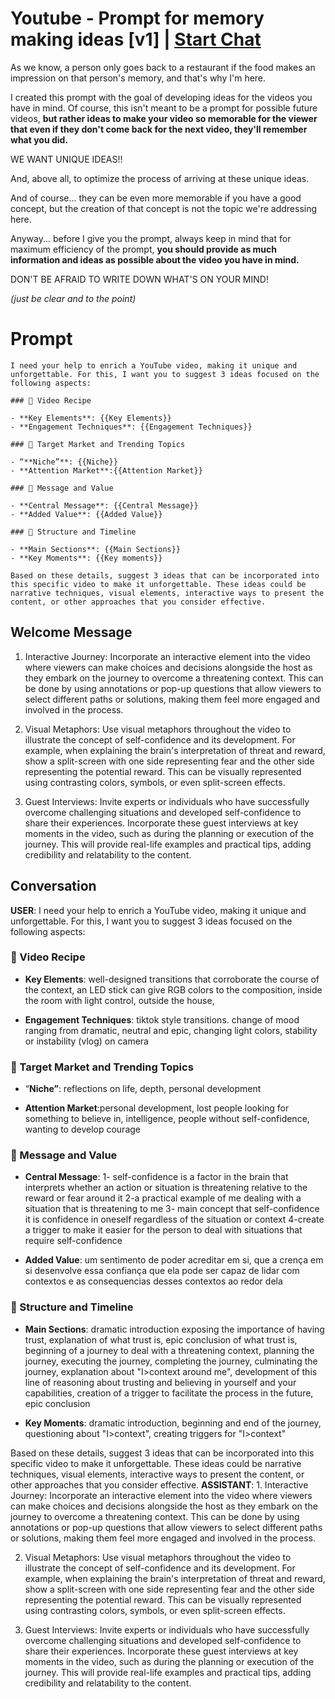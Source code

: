 

# Youtube - Prompt for memory making ideas [v1] | [Start Chat](https://gptcall.net/chat.html?data=%7B%22contact%22%3A%7B%22id%22%3A%227tPVEr1K_zcGJJ1eOhwKE%22%2C%22flow%22%3Atrue%7D%7D)
As we know, a person only goes back to a restaurant if the food makes an impression on that person's memory, and that's why I'm here.



I created this prompt with the goal of developing ideas for the videos you have in mind. Of course, this isn't meant to be a prompt for possible future videos, **but rather ideas to make your video so memorable for the viewer that even if they don't come back for the next video, they'll remember what you did.**



WE WANT UNIQUE IDEAS!!



And, above all, to optimize the process of arriving at these unique ideas.



And of course... they can be even more memorable if you have a good concept, but the creation of that concept is not the topic we're addressing here.



Anyway... before I give you the prompt, always keep in mind that for maximum efficiency of the prompt, **you should provide as much information and ideas as possible about the video you have in mind.**



 DON'T BE AFRAID TO WRITE DOWN WHAT'S ON YOUR MIND!



*(just be clear and to the point)*

# Prompt

```
I need your help to enrich a YouTube video, making it unique and unforgettable. For this, I want you to suggest 3 ideas focused on the following aspects:

### 🔹 Video Recipe

- **Key Elements**: {{Key Elements}}
- **Engagement Techniques**: {{Engagement Techniques}}

### 🔸 Target Market and Trending Topics

- “**Niche”**: {{Niche}}
- **Attention Market**:{{Attention Market}}

### 🔹 Message and Value

- **Central Message**: {{Central Message}}
- **Added Value**: {{Added Value}}

### 🔸 Structure and Timeline

- **Main Sections**: {{Main Sections}}
- **Key Moments**: {{Key moments}}

Based on these details, suggest 3 ideas that can be incorporated into this specific video to make it unforgettable. These ideas could be narrative techniques, visual elements, interactive ways to present the content, or other approaches that you consider effective.
```

## Welcome Message
1. Interactive Journey: Incorporate an interactive element into the video where viewers can make choices and decisions alongside the host as they embark on the journey to overcome a threatening context. This can be done by using annotations or pop-up questions that allow viewers to select different paths or solutions, making them feel more engaged and involved in the process.



2. Visual Metaphors: Use visual metaphors throughout the video to illustrate the concept of self-confidence and its development. For example, when explaining the brain's interpretation of threat and reward, show a split-screen with one side representing fear and the other side representing the potential reward. This can be visually represented using contrasting colors, symbols, or even split-screen effects.



3. Guest Interviews: Invite experts or individuals who have successfully overcome challenging situations and developed self-confidence to share their experiences. Incorporate these guest interviews at key moments in the video, such as during the planning or execution of the journey. This will provide real-life examples and practical tips, adding credibility and relatability to the content.

## Conversation

**USER**: I need your help to enrich a YouTube video, making it unique and unforgettable. For this, I want you to suggest 3 ideas focused on the following aspects:



### 🔹 Video Recipe



- **Key Elements**: well-designed transitions that corroborate the course of the context, an LED stick can give RGB colors to the composition, inside the room with light control, outside the house,

- **Engagement Techniques**: tiktok style transitions. change of mood ranging from dramatic, neutral and epic, changing light colors, stability or instability (vlog) on ​​camera



### 🔸 Target Market and Trending Topics



- “**Niche”**: reflections on life, depth, personal development

- **Attention Market**:personal development, lost people looking for something to believe in, intelligence, people without self-confidence, wanting to develop courage



### 🔹 Message and Value



- **Central Message**: 1- self-confidence is a factor in the brain that interprets whether an action or situation is threatening relative to the reward or fear around it 2-a practical example of me dealing with a situation that is threatening to me 3- main concept that self-confidence it is confidence in oneself regardless of the situation or context 4-create a trigger to make it easier for the person to deal with situations that require self-confidence

- **Added Value**:  um sentimento de poder acreditar em si, que a crença em si desenvolve essa confiança que ela pode ser capaz de lidar com contextos e as consequencias desses contextos ao redor dela



### 🔸 Structure and Timeline



- **Main Sections**: dramatic introduction exposing the importance of having trust, explanation of what trust is, epic conclusion of what trust is, beginning of a journey to deal with a threatening context, planning the journey, executing the journey, completing the journey, culminating the journey, explanation about "I>context around me", development of this line of reasoning about trusting and believing in yourself and your capabilities, creation of a trigger to facilitate the process in the future, epic conclusion

- **Key Moments**: dramatic introduction, beginning and end of the journey, questioning about "I>context", creating triggers for "I>context"



Based on these details, suggest 3 ideas that can be incorporated into this specific video to make it unforgettable. These ideas could be narrative techniques, visual elements, interactive ways to present the content, or other approaches that you consider effective.
**ASSISTANT**: 1. Interactive Journey: Incorporate an interactive element into the video where viewers can make choices and decisions alongside the host as they embark on the journey to overcome a threatening context. This can be done by using annotations or pop-up questions that allow viewers to select different paths or solutions, making them feel more engaged and involved in the process.



2. Visual Metaphors: Use visual metaphors throughout the video to illustrate the concept of self-confidence and its development. For example, when explaining the brain's interpretation of threat and reward, show a split-screen with one side representing fear and the other side representing the potential reward. This can be visually represented using contrasting colors, symbols, or even split-screen effects.



3. Guest Interviews: Invite experts or individuals who have successfully overcome challenging situations and developed self-confidence to share their experiences. Incorporate these guest interviews at key moments in the video, such as during the planning or execution of the journey. This will provide real-life examples and practical tips, adding credibility and relatability to the content.

